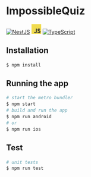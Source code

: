 # ImpossibleQuiz
<p align="left">
  <a href="https://reactnative.dev/" target="blank"><img title="ReactNative" alt="NestJS" width="26" src="https://reactnative.dev/img/pwa/manifest-icon-512.png" /></a>
  <a href="https://www.javascript.com/" target="blank"><img title="JavaScript" alt="JavaScript" width="26" src="https://raw.githubusercontent.com/github/explore/80688e429a7d4ef2fca1e82350fe8e3517d3494d/topics/javascript/javascript.png" /></a>
  <a href="https://www.typescriptlang.org/" target="blank"><img title="Typescript" alt="TypeScript" width="26px" src="https://www.typescriptlang.org/favicon-32x32.png?v=8944a05a8b601855de116c8a56d3b3ae" /></a>
</p>


## Installation

```bash
$ npm install
```

## Running the app

```bash
# start the metro bundler
$ npm start
# build and run the app
$ npm run android
# or
$ npm run ios
```

## Test

```bash
# unit tests
$ npm run test
```
